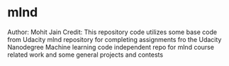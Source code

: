 # mlnd
Author: Mohit Jain
Credit: This repository code utilizes some base code from Udacity mlnd repository for completing assignments fro the Udacity Nanodegree
Machine learning code independent repo for mlnd course related work and some general projects and contests
